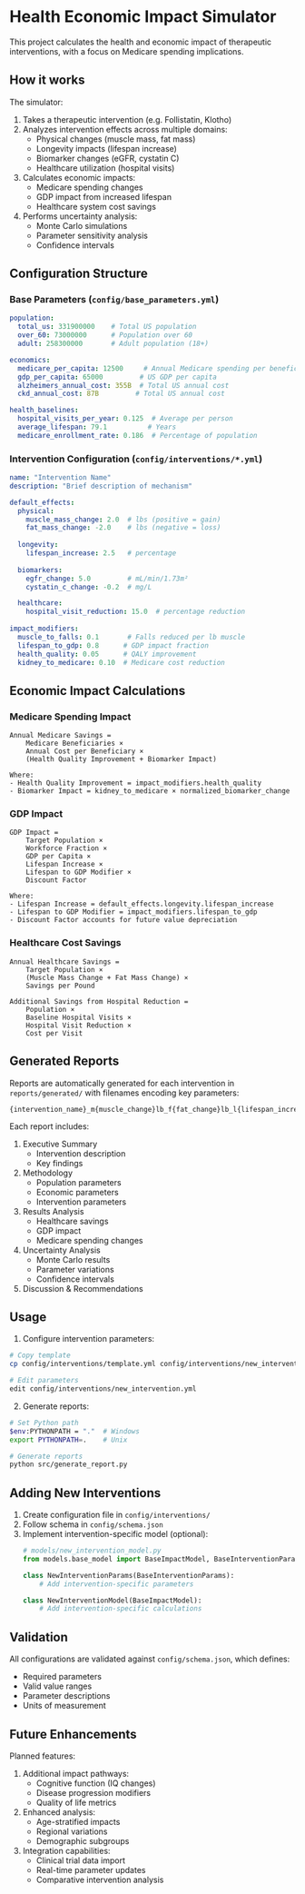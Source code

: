# Health Economic Impact Simulator

This project calculates the health and economic impact of therapeutic interventions, with a focus on Medicare spending implications.

## How it works

The simulator:
1. Takes a therapeutic intervention (e.g. Follistatin, Klotho)
2. Analyzes intervention effects across multiple domains:
   - Physical changes (muscle mass, fat mass)
   - Longevity impacts (lifespan increase)
   - Biomarker changes (eGFR, cystatin C)
   - Healthcare utilization (hospital visits)
3. Calculates economic impacts:
   - Medicare spending changes
   - GDP impact from increased lifespan
   - Healthcare system cost savings
4. Performs uncertainty analysis:
   - Monte Carlo simulations
   - Parameter sensitivity analysis
   - Confidence intervals

## Configuration Structure

### Base Parameters (`config/base_parameters.yml`)
```yaml
population:
  total_us: 331900000    # Total US population
  over_60: 73000000      # Population over 60
  adult: 258300000       # Adult population (18+)

economics:
  medicare_per_capita: 12500     # Annual Medicare spending per beneficiary
  gdp_per_capita: 65000         # US GDP per capita
  alzheimers_annual_cost: 355B  # Total US annual cost
  ckd_annual_cost: 87B         # Total US annual cost

health_baselines:
  hospital_visits_per_year: 0.125  # Average per person
  average_lifespan: 79.1          # Years
  medicare_enrollment_rate: 0.186  # Percentage of population
```

### Intervention Configuration (`config/interventions/*.yml`)
```yaml
name: "Intervention Name"
description: "Brief description of mechanism"

default_effects:
  physical:
    muscle_mass_change: 2.0  # lbs (positive = gain)
    fat_mass_change: -2.0    # lbs (negative = loss)
    
  longevity:
    lifespan_increase: 2.5   # percentage
    
  biomarkers:
    egfr_change: 5.0         # mL/min/1.73m²
    cystatin_c_change: -0.2  # mg/L

  healthcare:
    hospital_visit_reduction: 15.0  # percentage reduction
    
impact_modifiers:
  muscle_to_falls: 0.1       # Falls reduced per lb muscle
  lifespan_to_gdp: 0.8      # GDP impact fraction
  health_quality: 0.05      # QALY improvement
  kidney_to_medicare: 0.10  # Medicare cost reduction
```

## Economic Impact Calculations

### Medicare Spending Impact
```
Annual Medicare Savings = 
    Medicare Beneficiaries × 
    Annual Cost per Beneficiary × 
    (Health Quality Improvement + Biomarker Impact)

Where:
- Health Quality Improvement = impact_modifiers.health_quality
- Biomarker Impact = kidney_to_medicare × normalized_biomarker_change
```

### GDP Impact
```
GDP Impact = 
    Target Population × 
    Workforce Fraction × 
    GDP per Capita × 
    Lifespan Increase × 
    Lifespan to GDP Modifier × 
    Discount Factor

Where:
- Lifespan Increase = default_effects.longevity.lifespan_increase
- Lifespan to GDP Modifier = impact_modifiers.lifespan_to_gdp
- Discount Factor accounts for future value depreciation
```

### Healthcare Cost Savings
```
Annual Healthcare Savings = 
    Target Population × 
    (Muscle Mass Change + Fat Mass Change) × 
    Savings per Pound

Additional Savings from Hospital Reduction =
    Population × 
    Baseline Hospital Visits × 
    Hospital Visit Reduction × 
    Cost per Visit
```

## Generated Reports

Reports are automatically generated for each intervention in `reports/generated/` with filenames encoding key parameters:
```
{intervention_name}_m{muscle_change}lb_f{fat_change}lb_l{lifespan_increase}pct.md
```

Each report includes:
1. Executive Summary
   - Intervention description
   - Key findings
2. Methodology
   - Population parameters
   - Economic parameters
   - Intervention parameters
3. Results Analysis
   - Healthcare savings
   - GDP impact
   - Medicare spending changes
4. Uncertainty Analysis
   - Monte Carlo results
   - Parameter variations
   - Confidence intervals
5. Discussion & Recommendations

## Usage

1. Configure intervention parameters:
```bash
# Copy template
cp config/interventions/template.yml config/interventions/new_intervention.yml

# Edit parameters
edit config/interventions/new_intervention.yml
```

2. Generate reports:
```bash
# Set Python path
$env:PYTHONPATH = "."  # Windows
export PYTHONPATH=.    # Unix

# Generate reports
python src/generate_report.py
```

## Adding New Interventions

1. Create configuration file in `config/interventions/`
2. Follow schema in `config/schema.json`
3. Implement intervention-specific model (optional):
   ```python
   # models/new_intervention_model.py
   from models.base_model import BaseImpactModel, BaseInterventionParams
   
   class NewInterventionParams(BaseInterventionParams):
       # Add intervention-specific parameters
   
   class NewInterventionModel(BaseImpactModel):
       # Add intervention-specific calculations
   ```

## Validation

All configurations are validated against `config/schema.json`, which defines:
- Required parameters
- Valid value ranges
- Parameter descriptions
- Units of measurement

## Future Enhancements

Planned features:
1. Additional impact pathways:
   - Cognitive function (IQ changes)
   - Disease progression modifiers
   - Quality of life metrics
2. Enhanced analysis:
   - Age-stratified impacts
   - Regional variations
   - Demographic subgroups
3. Integration capabilities:
   - Clinical trial data import
   - Real-time parameter updates
   - Comparative intervention analysis




